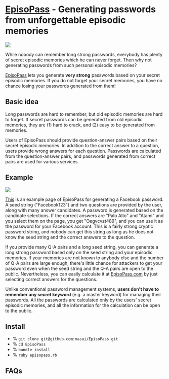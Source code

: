 # [EpisoPass](http://EpisoPass.com) - Generating passwords from unforgettable episodic memories

<img src="https://gyazo.com/e5e677f6c0175d82b11a6718a145ebd2.png">


While nobody can remember long strong passwords,
everybody has plenty of secret episodic memories
which he can never forget.
Then why not generating passwords from such
personal episodic memories?

[EpisoPass](http://EpisoPass.com) lets you
generate **very strong** passwords based on your secret
episodic memories. 
If you do not forget your secret memories,
you have no chance losing your passwords generated from them!

<h2>Basic idea</h2>

Long passwords are hard to remember,
but old episodic memories are hard to forget.
If secret passwords can be generated from old
episodic memories, they are (1) hard to crack, and
(2) easy to be generated from memories.

Users of EpisoPass should provide question-answer
pairs based on their secret episodic memories.
In addition to the correct answer to a question,
users provide wrong answers for each question.
Passwords are calculated from the question-answer pairs,
and passwords generated from correct pairs are used
for various services.

<h2>Example</h2>

![](https://gyazo.com/eb49539fb30d689f739e5e24204b3bbd.png)

[This](http://EpisoPass.com/Example/Facebook123)
is an example page of EpisoPass for generating a
Facebook password.
A seed string ("Facebook123") and
two questions are provided by the user,
along with many answer candidates.
A password is generated based on the candidate selections.
If the correct answers are "Palo Alto" and "Atami"
and you select them on the page, you get "Oegvcvzt489",
and you can use it as the password for your Facebook account.
This is a fairly strong cryptic password string,
and nobody can get this string as long as he does not
know the seed string and the correct answers to the question.

If you provide many Q-A pairs and a long seed string,
you can generate a long strong password based only on
the seed string and your episodic memories.
If your memories are not known to anybody else and
the number of Q-A pairs are large enough,
there's little chance for attackers to get your password
even when the seed string and the Q-A pairs are
open to the public.
Nevertheless, you can easily calculate it at
[EpisoPass.com](http://EpisoPass.com/Example/Facebook123)
by just selecting correct answers for the questions.

Unlike conventional password management systems,
**users don't have to remember any secret keyword**
(e.g. a master keyword)
for managing their passwords.
All the passwords are calculated only by the users'
secret episodic memories, and all the information
for the calculation can be open to the public.

## Install

- % ```git clone git@github.com:masui/EpisoPass.git```
- % ```cd EpisoPass```
- % ```bundle install```
- % ```ruby episopass.rb```

## FAQs

